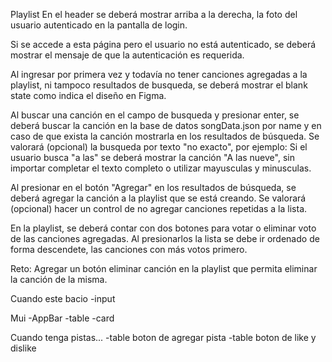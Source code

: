 Playlist
En el header se deberá mostrar arriba a la derecha, la foto del usuario autenticado en la pantalla de login.

Si se accede a esta página pero el usuario no está autenticado, se deberá mostrar el mensaje de que la autenticación es requerida.

Al ingresar por primera vez y todavía no tener canciones agregadas a la playlist, ni tampoco resultados de busqueda, se deberá mostrar el blank state como indica el diseño en Figma.

Al buscar una canción en el campo de busqueda y presionar enter, se deberá buscar la canción en la base de datos songData.json por name y en caso de que exista la canción mostrarla en los resultados de búsqueda. Se valorará (opcional) la busqueda por texto "no exacto", por ejemplo: Si el usuario busca "a las" se deberá mostrar la canción "A las nueve", sin importar completar el texto completo o utilizar mayusculas y minusculas.

Al presionar en el botón "Agregar" en los resultados de búsqueda, se deberá agregar la canción a la playlist que se está creando. Se valorará (opcional) hacer un control de no agregar canciones repetidas a la lista.

En la playlist, se deberá contar con dos botones para votar o eliminar voto de las canciones agregadas. Al presionarlos la lista se debe ir ordenado de forma descendete, las canciones con más votos primero.

Reto: Agregar un botón eliminar canción en la playlist que permita eliminar la canción de la misma.

Cuando este bacio
-input

Mui
-AppBar
-table
-card

Cuando tenga pistas...
-table
    boton de agregar pista
-table
    boton de like y dislike